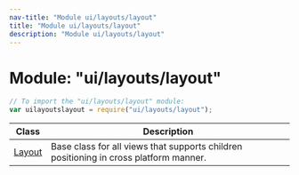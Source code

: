 ```yaml
---
nav-title: "Module ui/layouts/layout"
title: "Module ui/layouts/layout"
description: "Module ui/layouts/layout"
---
```

# Module: "ui/layouts/layout"

``` JavaScript
// To import the "ui/layouts/layout" module:
var uilayoutslayout = require("ui/layouts/layout");
```

Class | Description
------|------------
[Layout](../../../ui/layouts/layout/Layout.md) | Base class for all views that supports children positioning in cross platform manner.